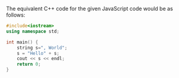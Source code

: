 The equivalent C++ code for the given JavaScript code would be as follows:

```cpp
#include<iostream>
using namespace std;

int main() {
    string s=", World";
    s = "Hello" + s;
    cout << s << endl;
    return 0;
}
```
